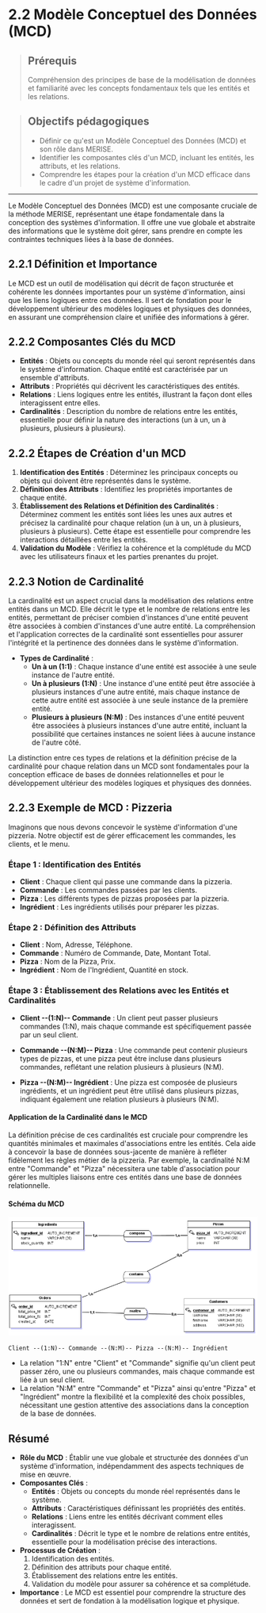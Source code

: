 # 2.2 Modèle Conceptuel des Données (MCD)

<blockquote>
    <h2>Prérequis</h2>
    <p>Compréhension des principes de base de la modélisation de données et familiarité avec les concepts fondamentaux tels que les entités et les relations.</p>
</blockquote>

<blockquote>
    <h2>Objectifs pédagogiques</h2>
    <ul>
        <li>Définir ce qu'est un Modèle Conceptuel des Données (MCD) et son rôle dans MERISE.</li>
        <li>Identifier les composantes clés d'un MCD, incluant les entités, les attributs, et les relations.</li>
        <li>Comprendre les étapes pour la création d'un MCD efficace dans le cadre d'un projet de système d'information.</li>
    </ul>
</blockquote>

---

Le Modèle Conceptuel des Données (MCD) est une composante cruciale de la méthode MERISE, représentant une étape fondamentale dans la conception des systèmes d'information. Il offre une vue globale et abstraite des informations que le système doit gérer, sans prendre en compte les contraintes techniques liées à la base de données.


## 2.2.1 Définition et Importance

Le MCD est un outil de modélisation qui décrit de façon structurée et cohérente les données importantes pour un système d'information, ainsi que les liens logiques entre ces données. Il sert de fondation pour le développement ultérieur des modèles logiques et physiques des données, en assurant une compréhension claire et unifiée des informations à gérer.

## 2.2.2 Composantes Clés du MCD

- **Entités** : Objets ou concepts du monde réel qui seront représentés dans le système d'information. Chaque entité est caractérisée par un ensemble d'attributs.
- **Attributs** : Propriétés qui décrivent les caractéristiques des entités.
- **Relations** : Liens logiques entre les entités, illustrant la façon dont elles interagissent entre elles.
- **Cardinalités** : Description du nombre de relations entre les entités, essentielle pour définir la nature des interactions (un à un, un à plusieurs, plusieurs à plusieurs).


## 2.2.2 Étapes de Création d'un MCD

1. **Identification des Entités** : Déterminez les principaux concepts ou objets qui doivent être représentés dans le système.
2. **Définition des Attributs** : Identifiez les propriétés importantes de chaque entité.
3. **Établissement des Relations et Définition des Cardinalités** : Déterminez comment les entités sont liées les unes aux autres et précisez la cardinalité pour chaque relation (un à un, un à plusieurs, plusieurs à plusieurs). Cette étape est essentielle pour comprendre les interactions détaillées entre les entités.
4. **Validation du Modèle** : Vérifiez la cohérence et la complétude du MCD avec les utilisateurs finaux et les parties prenantes du projet.


## 2.2.3 Notion de Cardinalité

La cardinalité est un aspect crucial dans la modélisation des relations entre entités dans un MCD. Elle décrit le type et le nombre de relations entre les entités, permettant de préciser combien d'instances d'une entité peuvent être associées à combien d'instances d'une autre entité. La compréhension et l'application correctes de la cardinalité sont essentielles pour assurer l'intégrité et la pertinence des données dans le système d'information.

- **Types de Cardinalité** :
  - **Un à un (1:1)** : Chaque instance d'une entité est associée à une seule instance de l'autre entité.
  - **Un à plusieurs (1:N)** : Une instance d'une entité peut être associée à plusieurs instances d'une autre entité, mais chaque instance de cette autre entité est associée à une seule instance de la première entité.
  - **Plusieurs à plusieurs (N:M)** : Des instances d'une entité peuvent être associées à plusieurs instances d'une autre entité, incluant la possibilité que certaines instances ne soient liées à aucune instance de l'autre côté.

La distinction entre ces types de relations et la définition précise de la cardinalité pour chaque relation dans un MCD sont fondamentales pour la conception efficace de bases de données relationnelles et pour le développement ultérieur des modèles logiques et physiques des données.


## 2.2.3 Exemple de MCD : Pizzeria

Imaginons que nous devons concevoir le système d'information d'une pizzeria. Notre objectif est de gérer efficacement les commandes, les clients, et le menu.

### Étape 1 : Identification des Entités

- **Client** : Chaque client qui passe une commande dans la pizzeria.
- **Commande** : Les commandes passées par les clients.
- **Pizza** : Les différents types de pizzas proposées par la pizzeria.
- **Ingrédient** : Les ingrédients utilisés pour préparer les pizzas.

### Étape 2 : Définition des Attributs

- **Client** : Nom, Adresse, Téléphone.
- **Commande** : Numéro de Commande, Date, Montant Total.
- **Pizza** : Nom de la Pizza, Prix.
- **Ingrédient** : Nom de l'Ingrédient, Quantité en stock.

### Étape 3 : Établissement des Relations avec les Entités et Cardinalités

- **Client --(1:N)-- Commande** : Un client peut passer plusieurs commandes (1:N), mais chaque commande est spécifiquement passée par un seul client.
  
- **Commande --(N:M)-- Pizza** : Une commande peut contenir plusieurs types de pizzas, et une pizza peut être incluse dans plusieurs commandes, reflétant une relation plusieurs à plusieurs (N:M).

- **Pizza --(N:M)-- Ingrédient** : Une pizza est composée de plusieurs ingrédients, et un ingrédient peut être utilisé dans plusieurs pizzas, indiquant également une relation plusieurs à plusieurs (N:M).

#### Application de la Cardinalité dans le MCD

La définition précise de ces cardinalités est cruciale pour comprendre les quantités minimales et maximales d'associations entre les entités. Cela aide à concevoir la base de données sous-jacente de manière à refléter fidèlement les règles métier de la pizzeria. Par exemple, la cardinalité N:M entre "Commande" et "Pizza" nécessitera une table d'association pour gérer les multiples liaisons entre ces entités dans une base de données relationnelle.

#### Schéma du MCD 

![](./assets/pizzeria-mcd.png)

```
Client --(1:N)-- Commande --(N:M)-- Pizza --(N:M)-- Ingrédient
```

- La relation "1:N" entre "Client" et "Commande" signifie qu'un client peut passer zéro, une ou plusieurs commandes, mais chaque commande est liée à un seul client.
- La relation "N:M" entre "Commande" et "Pizza" ainsi qu'entre "Pizza" et "Ingrédient" montre la flexibilité et la complexité des choix possibles, nécessitant une gestion attentive des associations dans la conception de la base de données.


## Résumé

- **Rôle du MCD** : Établir une vue globale et structurée des données d'un système d'information, indépendamment des aspects techniques de mise en œuvre.
- **Composantes Clés** :
  - **Entités** : Objets ou concepts du monde réel représentés dans le système.
  - **Attributs** : Caractéristiques définissant les propriétés des entités.
  - **Relations** : Liens entre les entités décrivant comment elles interagissent.
  - **Cardinalités** : Décrit le type et le nombre de relations entre entités, essentielle pour la modélisation précise des interactions.
- **Processus de Création** :
  1. Identification des entités.
  2. Définition des attributs pour chaque entité.
  3. Établissement des relations entre les entités.
  4. Validation du modèle pour assurer sa cohérence et sa complétude.
- **Importance** : Le MCD est essentiel pour comprendre la structure des données et sert de fondation à la modélisation logique et physique.

